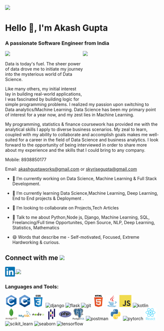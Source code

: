 <img src="https://media.licdn.com/dms/image/D4D16AQFEW1S_j-0uEw/profile-displaybackgroundimage-shrink_350_1400/0/1669915651290?e=1703721600&v=beta&t=y-Kc5Vy8NGGvsNgu9B0f_HLxWiagnjQlyF3RVhz6_uQ" />
<h1 align="left">Hello 👋, I'm Akash Gupta</h1>
<h3 align="left">A passionate Software Engineer from India</h3>
<img align="right" src="https://media2.giphy.com/media/dWesBcTLavkZuG35MI/giphy.gif" alt=" " width="250" height="150"/> 

 <p align="left"> <a href="https://github.com/ryo-ma/github-profile-trophy"><img src="https://github-profile-trophy.vercel.app/?username=shiv0112&theme=algolia" alt=" " width ="500" /></a> </p> 

Data is today's fuel. The sheer power of data drove me to initiate my journey into the mysterious world of Data Science.

Like many others, my initial interest lay in building real-world applications, I was fascinated by building logic for simple programming problems. I realized my passion upon switching to Data analytics/Machine Learning. Data Science has been my primary point of interest for a year now, and my zest lies in Machine Learning. 

My programming, statistics & finance coursework has provided me with the analytical skills I apply to diverse business scenarios. My zeal to learn, coupled with my ability to collaborate and accomplish goals makes me well-suited for a career in the field of Data Science and business analytics. I look forward to the opportunity of being interviewed in order to share more about my experience and the skills that I could bring to any company.

Mobile: 8938850177

Email: akashguptaworks@gmail.com or skyrisegupta@gmail.com

- 🔭 I’m currently working on Data Science, Machine Learning & Full Stack Development.

- 🌱 I’m currently learning Data Science,Machine Learning, Deep Learning,  End to End projects & Deployment .

- 👯 I’m looking to collaborate on Projects,Tech Articles

- 💬 Talk to me about Python,Node js, Django, Machine Learning, SQL, Freelancing/Full time Opportunites, Open Source, NLP, Deep Learning, Statistics, Mathematics

- 😄 Words that describe me - Self-motivated, Focused, Extreme Hardworking & curious.


<h2>Connect with me <img  src='https://i.pinimg.com/originals/d2/4c/ee/d24cee96418b8f64a44d7712be0b058b.gif' width="100px"> 
</h2>  

<a href = 'https://www.linkedin.com/in/akash-gupta-1ba67524a'> 
<img width = '32px' align= 'center' src="https://github.com/subhashdixit/subhashdixit/blob/main/l.jpeg?raw=true"/>
</a>
<a href = 'https://github.com/skyrisegupta'> <img width = '32px' align= 'center' src="https://raw.githubusercontent.com/rahulbanerjee26/githubAboutMeGenerator/main/icons/github.svg"/>
</a>

<h3 align="left">Languages and Tools:</h3>

<p align="left">  
<img src="https://raw.githubusercontent.com/devicons/devicon/master/icons/c/c-original.svg" alt="c" width="40" height="40"/>
<img src="https://raw.githubusercontent.com/devicons/devicon/master/icons/cplusplus/cplusplus-original.svg" alt="cplusplus" width="40" height="40"/> 
<img src="https://raw.githubusercontent.com/devicons/devicon/master/icons/css3/css3-original-wordmark.svg" alt="css3" width="40" height="40"/>
<img src="https://cdn.worldvectorlogo.com/logos/django.svg" alt="django" width="40" height="40"/>
<img src="https://www.vectorlogo.zone/logos/pocoo_flask/pocoo_flask-icon.svg" alt="flask" width="40" height="40"/> 
<img src="https://www.vectorlogo.zone/logos/git-scm/git-scm-icon.svg" alt="git" width="40" height="40"/>
<img src="https://raw.githubusercontent.com/devicons/devicon/master/icons/html5/html5-original-wordmark.svg" alt="html5" width="40" height="40"/> 
<img src="https://raw.githubusercontent.com/devicons/devicon/master/icons/java/java-original.svg" alt="java" width="40" height="40"/> 
<img src="https://raw.githubusercontent.com/devicons/devicon/master/icons/javascript/javascript-original.svg" alt="javascript" width="40" height="40"/>
<img src="https://www.vectorlogo.zone/logos/kotlinlang/kotlinlang-icon.svg" alt="kotlin" width="40" height="40"/>
<img src="https://raw.githubusercontent.com/devicons/devicon/master/icons/mongodb/mongodb-original-wordmark.svg" alt="mongodb" width="40" height="40"/>
<img src="https://raw.githubusercontent.com/devicons/devicon/master/icons/mysql/mysql-original-wordmark.svg" alt="mysql" width="40" height="40"/>  
<img src="https://raw.githubusercontent.com/devicons/devicon/master/icons/nodejs/nodejs-original-wordmark.svg" alt="nodejs" width="40" height="40"/>
<img src="https://raw.githubusercontent.com/devicons/devicon/2ae2a900d2f041da66e950e4d48052658d850630/icons/pandas/pandas-original.svg" alt="pandas" width="40" height="40"/> 
<img src="https://raw.githubusercontent.com/devicons/devicon/master/icons/php/php-original.svg" alt="php" width="40" height="40"/> 
<img src="https://raw.githubusercontent.com/devicons/devicon/master/icons/postgresql/postgresql-original-wordmark.svg" alt="postgresql" width="40" height="40"/> <img src="https://www.vectorlogo.zone/logos/getpostman/getpostman-icon.svg" alt="postman" width="40" height="40"/>
<img src="https://raw.githubusercontent.com/devicons/devicon/master/icons/python/python-original.svg" alt="python" width="40" height="40"/> 
<img src="https://www.vectorlogo.zone/logos/pytorch/pytorch-icon.svg" alt="pytorch" width="40" height="40"/> 
<img src="https://raw.githubusercontent.com/devicons/devicon/master/icons/react/react-original-wordmark.svg" alt="react" width="40" height="40"/> 
<img src="https://upload.wikimedia.org/wikipedia/commons/0/05/Scikit_learn_logo_small.svg" alt="scikit_learn" width="40" height="40"/> 
<img src="https://seaborn.pydata.org/_images/logo-mark-lightbg.svg" alt="seaborn" width="40" height="40"/> 
<img src="https://www.vectorlogo.zone/logos/tensorflow/tensorflow-icon.svg" alt="tensorflow" width="40" height="40"/>
</p>
<!--
 <p><img align="left" src="https://github-readme-stats.vercel.app/api/top-langs?username=skyrisegupta&show_icons=true&locale=en&layout=compact" alt="theskyrisegupta" /></p>

<p>&nbsp;<img align="center" src="https://github-readme-stats.vercel.app/api?username=skyrisegupta&show_icons=true&locale=en" alt="theskyrisegupta" /></p>

<p><img align="center" src="https://github-readme-streak-stats.herokuapp.com/?user=skyrisegupta&" alt="theskyrisegupta" /></p>
-->

<br>
<br>
  <br>

